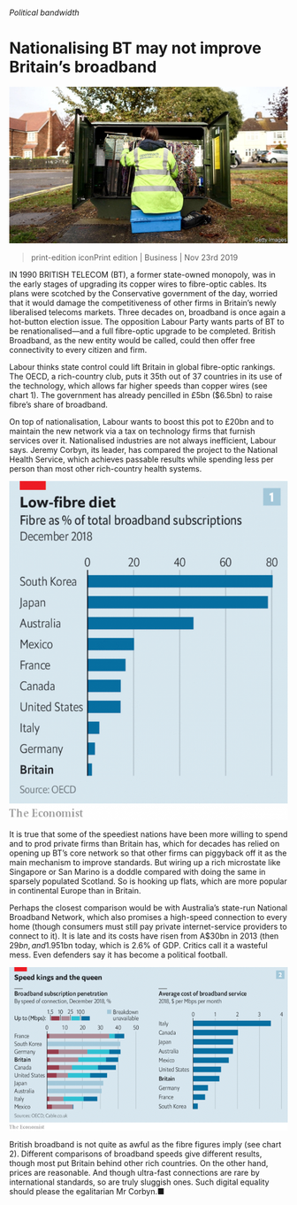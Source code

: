 ###### Political bandwidth

# Nationalising BT may not improve Britain’s broadband 

![image](images/20191123_wbp503.jpg) 

> print-edition iconPrint edition | Business | Nov 23rd 2019 

IN 1990 BRITISH TELECOM (BT), a former state-owned monopoly, was in the early stages of upgrading its copper wires to fibre-optic cables. Its plans were scotched by the Conservative government of the day, worried that it would damage the competitiveness of other firms in Britain’s newly liberalised telecoms markets. Three decades on, broadband is once again a hot-button election issue. The opposition Labour Party wants parts of BT to be renationalised—and a full fibre-optic upgrade to be completed. British Broadband, as the new entity would be called, could then offer free connectivity to every citizen and firm. 

Labour thinks state control could lift Britain in global fibre-optic rankings. The OECD, a rich-country club, puts it 35th out of 37 countries in its use of the technology, which allows far higher speeds than copper wires (see chart 1). The government has already pencilled in £5bn ($6.5bn) to raise fibre’s share of broadband. 

On top of nationalisation, Labour wants to boost this pot to £20bn and to maintain the new network via a tax on technology firms that furnish services over it. Nationalised industries are not always inefficient, Labour says. Jeremy Corbyn, its leader, has compared the project to the National Health Service, which achieves passable results while spending less per person than most other rich-country health systems. 

![image](images/20191123_WBC166.png) 

It is true that some of the speediest nations have been more willing to spend and to prod private firms than Britain has, which for decades has relied on opening up BT’s core network so that other firms can piggyback off it as the main mechanism to improve standards. But wiring up a rich microstate like Singapore or San Marino is a doddle compared with doing the same in sparsely populated Scotland. So is hooking up flats, which are more popular in continental Europe than in Britain. 

Perhaps the closest comparison would be with Australia’s state-run National Broadband Network, which also promises a high-speed connection to every home (though consumers must still pay private internet-service providers to connect to it). It is late and its costs have risen from A$30bn in 2013 (then $29bn, and 1.9% of GDP) to A$51bn today, which is 2.6% of GDP. Critics call it a wasteful mess. Even defenders say it has become a political football. 

![image](images/20191123_WBC158.png) 

British broadband is not quite as awful as the fibre figures imply (see chart 2). Different comparisons of broadband speeds give different results, though most put Britain behind other rich countries. On the other hand, prices are reasonable. And though ultra-fast connections are rare by international standards, so are truly sluggish ones. Such digital equality should please the egalitarian Mr Corbyn.■ 

